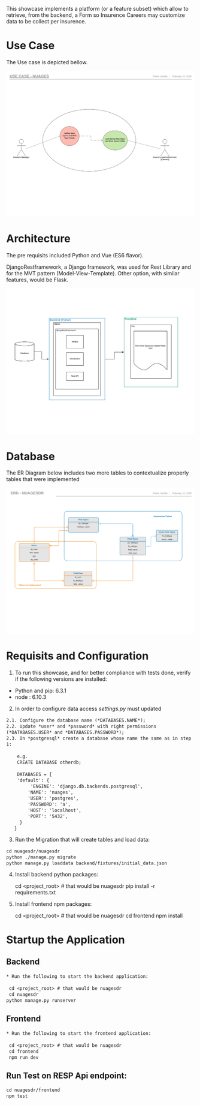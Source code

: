 
This showcase implements a platform (or a feature subset) which allow to retrieve, from the backend, a Form so Insurence Careers may customize data to be collect per insurence.


# Use Case

The Use case is depicted bellow.

![Use Case](https://github.com/taquiles/nuagesdr/blob/master/docs/Use_Case-Nuages.png)


# Architecture

The pre requisits included Python and Vue (ES6 flavor).

DjangoRestframework, a Django framework, was used for Rest Library and for the MVT pattern (Model-View-Template). Other option, with similar features, would be Flask.

![System-Components](https://github.com/taquiles/nuagesdr/blob/master/docs/Stack-System-Components.png)


# Database

The ER Diagram below includes two more tables to contextualize properly tables that were implemented

![ERD](https://github.com/taquiles/nuagesdr/blob/master/docs/ERD-NuagesDR.png)


# Requisits and Configuration

  1. To run this showcase, and for better compliance with tests done, verify if the following versions are installed:
  
  * Python and pip: 6.3.1
  * node : 6.10.3

  2. In order to configure data access *settings.py* must updated
  
  	2.1. Configure the database name (*DATABASES.NAME*);
  	2.2. Update *user* and *password* with right permissions  (*DATABASES.USER* and *DATABASES.PASSWORD*);
  	2.3. On *postgresql* create a database whose name the same as in step 1:
  	
  		e.g.
  		CREATE DATABASE otherdb;
    
		DATABASES = {
        'default': {
     	     'ENGINE': 'django.db.backends.postgresql',
	        'NAME': 'nuages',
	        'USER': 'postgres',
	        'PASSWORD': 'a',
	        'HOST': 'localhost',
	        'PORT': '5432',
	     }
	   }
  
  3. Run the Migration that will create tables and load data:
  
    cd nuagesdr/nuagesdr
    python ./manage.py migrate
    python manage.py loaddata backend/fixtures/initial_data.json 

  
  4. Install backend python packages:
  
		cd <project_root> # that would be nuagesdr
		pip install -r requirements.txt
  
  5. Install frontend npm packages:
  
		cd <project_root> # that would be nuagesdr
		cd frontend
		npm install  


# Startup the Application

## Backend

	* Run the following to start the backend application:
	
	 cd <project_root> # that would be nuagesdr
	 cd nuagesdr
    python manage.py runserver
	

## Frontend

	* Run the following to start the frontend application:
		     
     cd <project_root> # that would be nuagesdr
     cd frontend
     npm run dev	

## Run Test on RESP Api endpoint:

	cd nuagesdr/frontend
	npm test

	




